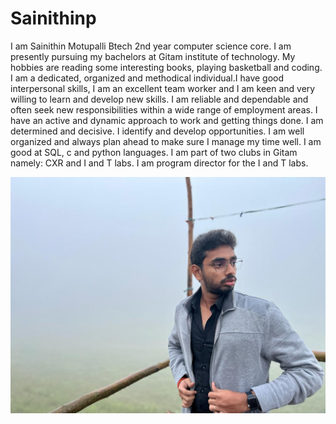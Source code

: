 # Sainithinp
I am Sainithin Motupalli Btech 2nd year computer science core. I am presently pursuing my bachelors at Gitam institute of technology. My hobbies are reading some interesting books, playing basketball and coding. I am a dedicated, organized and methodical individual.I have good interpersonal skills, I am an excellent team worker and I am keen and very willing to learn and develop new skills. I am reliable and dependable and often seek new responsibilities within a wide range of employment areas. I have an active and dynamic approach to work and getting things done. I am determined and decisive. I identify and develop opportunities. I am well organized and always plan ahead to make sure I manage my time well. I am good at SQL, c and python languages. I am part of two clubs in Gitam namely: CXR and I and T labs. I am program director for the I and T labs.  

![image](pragnya_image.jpg)

